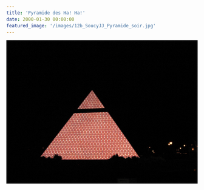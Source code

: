 ```yaml
---
title: 'Pyramide des Ha! Ha!'
date: 2000-01-30 00:00:00
featured_image: '/images/12b_SoucyJJ_Pyramide_soir.jpg'
---
```


![](/images/12b_SoucyJJ_Pyramide_soir.jpg)
